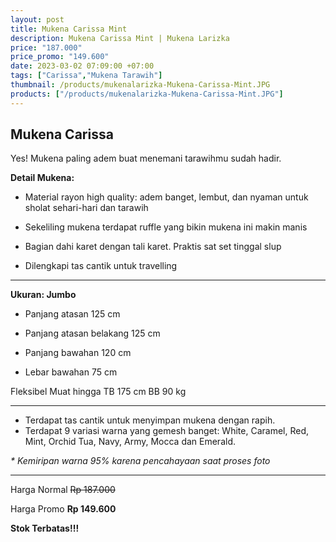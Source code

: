 ```yaml
---
layout: post
title: Mukena Carissa Mint
description: Mukena Carissa Mint | Mukena Larizka
price: "187.000"
price_promo: "149.600"
date: 2023-03-02 07:09:00 +07:00
tags: ["Carissa","Mukena Tarawih"]
thumbnail: /products/mukenalarizka-Mukena-Carissa-Mint.JPG
products: ["/products/mukenalarizka-Mukena-Carissa-Mint.JPG"]
---
```


## Mukena Carissa ##

Yes! Mukena paling adem buat menemani tarawihmu sudah hadir.

**Detail Mukena:**

* Material rayon high quality: adem banget, lembut, dan nyaman untuk sholat sehari-hari dan tarawih

* Sekeliling mukena terdapat ruffle yang bikin mukena ini makin manis

* Bagian dahi karet dengan tali karet. Praktis sat set tinggal slup

* Dilengkapi tas cantik untuk travelling

---

**Ukuran: Jumbo**

* Panjang atasan 125 cm

* Panjang atasan belakang 125 cm

* Panjang bawahan 120 cm

* Lebar bawahan 75 cm

Fleksibel Muat hingga TB 175 cm BB 90 kg

---

* Terdapat tas cantik untuk menyimpan mukena dengan rapih.
* Terdapat 9 variasi warna yang gemesh banget: White, Caramel, Red, Mint, Orchid Tua, Navy, Army, Mocca dan Emerald.

_* Kemiripan warna 95% karena pencahayaan saat proses foto_

---

Harga Normal ~~Rp 187.000~~

Harga Promo **Rp 149.600**

**Stok Terbatas!!!**
